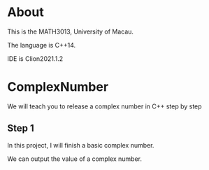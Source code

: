 # About
This is the MATH3013, University of Macau.

The language is C++14.

IDE is Clion2021.1.2

# ComplexNumber
We will teach you to release a complex number in C++ step by step

## Step 1
In this project, I will finish a basic complex number.

We can output the value of a complex number.
